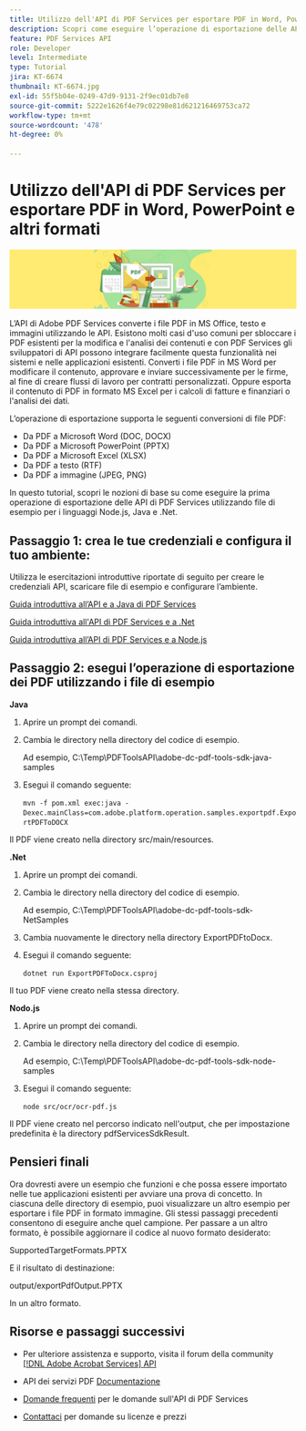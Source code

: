 ```yaml
---
title: Utilizzo dell'API di PDF Services per esportare PDF in Word, PowerPoint e altri formati
description: Scopri come eseguire l’operazione di esportazione delle API di PDF Services utilizzando file di esempio per i linguaggi Node.js, Java e .Net
feature: PDF Services API
role: Developer
level: Intermediate
type: Tutorial
jira: KT-6674
thumbnail: KT-6674.jpg
exl-id: 55f5b04e-0249-47d9-9131-2f9ec01db7e8
source-git-commit: 5222e1626f4e79c02298e81d621216469753ca72
workflow-type: tm+mt
source-wordcount: '478'
ht-degree: 0%

---
```


# Utilizzo dell&#39;API di PDF Services per esportare PDF in Word, PowerPoint e altri formati

![Crea immagine PDF Hero](assets/ExportPDF_hero.jpg)

L’API di Adobe PDF Services converte i file PDF in MS Office, testo e immagini utilizzando le API. Esistono molti casi d&#39;uso comuni per sbloccare i PDF esistenti per la modifica e l&#39;analisi dei contenuti e con PDF Services gli sviluppatori di API possono integrare facilmente questa funzionalità nei sistemi e nelle applicazioni esistenti. Converti i file PDF in MS Word per modificare il contenuto, approvare e inviare successivamente per le firme, al fine di creare flussi di lavoro per contratti personalizzati. Oppure esporta il contenuto di PDF in formato MS Excel per i calcoli di fatture e finanziari o l&#39;analisi dei dati.

L’operazione di esportazione supporta le seguenti conversioni di file PDF:

* Da PDF a Microsoft Word (DOC, DOCX)
* Da PDF a Microsoft PowerPoint (PPTX)
* Da PDF a Microsoft Excel (XLSX)
* Da PDF a testo (RTF)
* Da PDF a immagine (JPEG, PNG)

In questo tutorial, scopri le nozioni di base su come eseguire la prima operazione di esportazione delle API di PDF Services utilizzando file di esempio per i linguaggi Node.js, Java e .Net.

## Passaggio 1: crea le tue credenziali e configura il tuo ambiente:

Utilizza le esercitazioni introduttive riportate di seguito per creare le credenziali API, scaricare file di esempio e configurare l’ambiente.

[Guida introduttiva all’API e a Java di PDF Services](gettingstartedjava.md)

[Guida introduttiva all&#39;API di PDF Services e a .Net](gettingstartednet.md)

[Guida introduttiva all’API di PDF Services e a Node.js](createpdffromhtml.md)

## Passaggio 2: esegui l’operazione di esportazione dei PDF utilizzando i file di esempio

**Java**

1. Aprire un prompt dei comandi.

1. Cambia le directory nella directory del codice di esempio.

   Ad esempio, C:\Temp\PDFToolsAPI\adobe-dc-pdf-tools-sdk-java-samples

1. Esegui il comando seguente:

   `mvn -f pom.xml exec:java -Dexec.mainClass=com.adobe.platform.operation.samples.exportpdf.ExportPDFToDOCX`

Il PDF viene creato nella directory src/main/resources.

**.Net**

1. Aprire un prompt dei comandi.

1. Cambia le directory nella directory del codice di esempio.

   Ad esempio, C:\Temp\PDFToolsAPI\adobe-dc-pdf-tools-sdk-NetSamples

1. Cambia nuovamente le directory nella directory ExportPDFtoDocx.

1. Esegui il comando seguente:

   `dotnet run ExportPDFToDocx.csproj`

Il tuo PDF viene creato nella stessa directory.

**Nodo.js**

1. Aprire un prompt dei comandi.

1. Cambia le directory nella directory del codice di esempio.

   Ad esempio, C:\Temp\PDFToolsAPI\adobe-dc-pdf-tools-sdk-node-samples

1. Esegui il comando seguente:

   `node src/ocr/ocr-pdf.js`

Il PDF viene creato nel percorso indicato nell&#39;output, che per impostazione predefinita è la directory pdfServicesSdkResult.

## Pensieri finali

Ora dovresti avere un esempio che funzioni e che possa essere importato nelle tue applicazioni esistenti per avviare una prova di concetto. In ciascuna delle directory di esempio, puoi visualizzare un altro esempio per esportare i file PDF in formato immagine. Gli stessi passaggi precedenti consentono di eseguire anche quel campione. Per passare a un altro formato, è possibile aggiornare il codice al nuovo formato desiderato:

SupportedTargetFormats.PPTX

E il risultato di destinazione:

output/exportPdfOutput.PPTX

In un altro formato.

## Risorse e passaggi successivi

* Per ulteriore assistenza e supporto, visita il forum della community [[!DNL Adobe Acrobat Services] API](https://community.adobe.com/t5/document-cloud-sdk/bd-p/Document-Cloud-SDK?page=1&amp;sort=latest_replies&amp;filter=all)

* API dei servizi PDF [Documentazione](https://www.adobe.com/go/pdftoolsapi_doc)

* [Domande frequenti](https://community.adobe.com/t5/document-cloud-sdk/faq-for-document-services-pdf-tools-api/m-p/10726197) per le domande sull&#39;API di PDF Services

* [Contattaci](https://www.adobe.com/go/pdftoolsapi_requestform) per domande su licenze e prezzi
